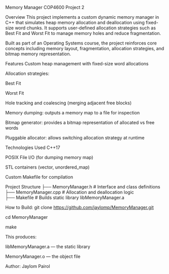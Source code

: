 Memory Manager
COP4600 Project 2

Overview
This project implements a custom dynamic memory manager in C++ that simulates heap memory allocation and deallocation using fixed-size word chunks. It supports user-defined allocation strategies such as Best Fit and Worst Fit to manage memory holes and reduce fragmentation.

Built as part of an Operating Systems course, the project reinforces core concepts including memory layout, fragmentation, allocation strategies, and bitmap memory representation.

Features
Custom heap management with fixed-size word allocations

Allocation strategies:

Best Fit

Worst Fit

Hole tracking and coalescing (merging adjacent free blocks)

Memory dumping: outputs a memory map to a file for inspection

Bitmap generator: provides a bitmap representation of allocated vs free words

Pluggable allocator: allows switching allocation strategy at runtime

Technologies Used
C++17

POSIX File I/O (for dumping memory map)

STL containers (vector, unordered_map)

Custom Makefile for compilation

Project Structure
├── MemoryManager.h        # Interface and class definitions  
├── MemoryManager.cpp      # Allocation and deallocation logic  
├── Makefile              # Builds static library libMemoryManager.a

How to Build:
git clone https://github.com/jaylomp/MemoryManager.git

cd MemoryManager

make

This produces:

libMemoryManager.a — the static library

MemoryManager.o — the object file

Author: Jaylom Pairol
